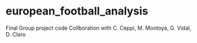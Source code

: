 # european_football_analysis
Final Group project code
Collboration with C. Ceppi, M. Montoya, G. Vidal, D. Claro
